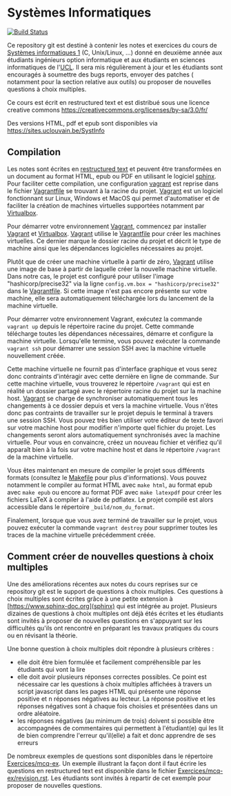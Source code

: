 Systèmes Informatiques
======================

[![Build Status](https://travis-ci.com/obonaventure/SystemesInformatiques.svg?branch=master)](https://travis-ci.com/obonaventure/SystemesInformatiques)


Ce repository git est destiné à contenir les notes et exercices du cours de [Systèmes informatiques 1](https://uclouvain.be/cours-2018-lsinf1252) (C, Unix/Linux, ...) donné en deuxième année aux étudiants ingénieurs option informatique et aux étudiants en sciences informatiques de l'[UCL](https://www.uclouvain.be). Il sera mis régulièrement à jour et les étudiants sont encouragés à soumettre des bugs reports, envoyer des patches ( notamment pour la section relative aux outils) ou proposer de nouvelles questions à choix multiples.

Ce cours est écrit en restructured text et est distribué sous une licence creative commons
https://creativecommons.org/licenses/by-sa/3.0/fr/

Des versions HTML, pdf et epub sont disponibles via https://sites.uclouvain.be/SystInfo

Compilation
-----------

Les notes sont écrites en [restructured text](http://docutils.sourceforge.net/rst.html) et peuvent être transformées en un document au format HTML, epub ou PDF en utilisant le logiciel [sphinx](https://sphinx-doc.org). Pour faciliter cette compilation, une configuration [vagrant](https://www.vagrantup.com) est reprise dans le fichier [Vagrantfile](https://github.com/obonaventure/SystemesInformatiques/tree/master/Vagrantfile) se trouvant à la racine du projet.  [Vagrant](https://www.vagrantup.com) est un logiciel fonctionnant sur Linux, Windows et MacOS qui permet d'automatiser et de faciliter la création de machines virtuelles supportées notamment par [Virtualbox](https://www.virtualbox.org).

Pour démarrer votre environnement [Vagrant](https://www.vagrantup.com), commencez par installer [Vagrant](https://www.vagrantup.com) et [Virtualbox](https://www.virtualbox.org). [Vagrant](https://www.vagrantup.com) utilise le [Vagrantfile](https://github.com/obonaventure/SystemesInformatiques/tree/master/Vagrantfile) pour créer les machines virtuelles. Ce dernier marque le dossier racine du projet et décrit le type de machine ainsi que les dépendances logicielles nécessaires au projet.

Plutôt que de créer une machine virtuelle à partir de zéro, [Vagrant](https://www.vagrantup.com) utilise une image de base à partir de laquelle créer la nouvelle machine virtuelle. Dans notre cas, le projet est configuré pour utiliser l'image "hashicorp/precise32" via la ligne `config.vm.box = "hashicorp/precise32"` dans le [Vagrantfile](https://github.com/obonaventure/SystemesInformatiques/tree/master/Vagrantfile). Si cette image n'est pas encore présente sur votre machine, elle sera automatiquement téléchargée lors du lancement de la machine virtuelle.

Pour démarrer votre environnement Vagrant, exécutez la commande `vagrant up` depuis le répertoire racine du projet. Cette commande télécharge toutes les dépendances nécessaires, démarre et configure la machine virtuelle. Lorsqu'elle termine, vous pouvez exécuter la commande `vagrant ssh` pour démarrer une session SSH avec la machine virtuelle nouvellement créée.

Cette machine virtuelle ne fournit pas d'interface graphique et vous serez donc contraints d'intéragir avec cette dernière en ligne de commande. Sur cette machine virtuelle, vous trouverez le répertoire `/vagrant` qui est en réalité un dossier partagé avec le répertoire racine du projet sur la machine host. [Vagrant](https://www.vagrantup.com) se charge de synchroniser automatiquement tous les changements à ce dossier depuis et vers la machine virtuelle. Vous n'êtes donc pas contraints de travailler sur le projet depuis le terminal à travers une session SSH. Vous pouvez très bien utiliser votre éditeur de texte favori sur votre machine host pour modifier n'importe quel fichier du projet. Les changements seront alors automatiquement synchronisés avec la machine virtuelle. Pour vous en convaincre, créez un nouveau fichier et vérifiez qu'il apparaît bien à la fois sur votre machine host et dans le répertoire `/vagrant` de la machine virtuelle.

Vous êtes maintenant en mesure de compiler le projet sous différents formats (consultez le [Makefile](https://github.com/obonaventure/SystemesInformatiques/blob/master/Makefile) pour plus d'informations). Vous pouvez notamment le compiler au format HTML avec `make html`, au format epub avec `make epub` ou encore au format PDF avec `make latexpdf` pour créer les fichiers LaTeX à compiler à l'aide de pdflatex. Le projet compilé est alors accessible dans le répertoire `_build/nom_du_format`.

Finalement, lorsque que vous avez terminé de travailler sur le projet, vous pouvez exécuter la commande `vagrant destroy` pour supprimer toutes les traces de la machine virtuelle précédemment créée.

Comment créer de nouvelles questions à choix multiples
------------------------------------------------------

Une des améliorations récentes aux notes du cours reprises sur ce repository git est le support de questions à choix multiples. Ces questions à choix multiples sont écrites grâce à une petite extension à [https://www.sphinx-doc.org](sphinx) qui est intégrée au projet. Plusieurs dizaines de questions à choix multiples ont déjà étés écrites et les étudiants sont invités à proposer de nouvelles questions en s'appuyant sur les difficultés qu'ils ont rencontré en préparant les travaux pratiques du cours ou en révisant la théorie.

Une bonne question à choix multiples doit répondre à plusieurs critères :

 - elle doit être bien formulée et facilement compréhensible par les étudiants qui vont la lire
 - elle doit avoir plusieurs réponses correctes possibles. Ce point est nécessaire car les questions à choix multiples affichées à travers un script javascript dans les pages HTML qui présente une réponse positive et n réponses négatives au lecteur. La réponse positive et les réponses négatives sont à chaque fois choisies et présentées dans un ordre aléatoire.
 - les réponses négatives (au minimum de trois) doivent si possible être accompagnées de commentaires qui permettent à l'étudiant(e) qui les lit de bien comprendre l'erreur qu'il(elle) a fait et donc apprendre de ses erreurs

De nombreux exemples de questions sont disponibles dans le répertoire [Exercices/mcq-ex](https://github.com/obonaventure/SystemesInformatiques/tree/master/Exercices/mcq-ex). Un exemple illustrant la façon dont il faut écrire les questions en restructured text est disponible dans le fichier [Exercices/mcq-ex/revision.rst](https://github.com/obonaventure/SystemesInformatiques/tree/master/Exercices/mcq-ex/revision.rst). Les étudiants sont invités à repartir de cet exemple pour proposer de nouvelles questions.

